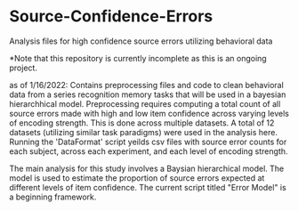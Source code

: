# Source-Confidence-Errors
Analysis files for high confidence source errors utilizing behavioral data

*Note that this repository is currently incomplete as this is an ongoing project. 

as of 1/16/2022: Contains preprocessing files and code to clean behavioral data from a series recognition memory tasks that will be used in a bayesian hierarchhical model. Preprocessing requires computing a total count of all source errors made with high and low item confidence across varying levels of encoding strength. This is done across multiple datasets. A total of 12 datasets (utilizing similar task paradigms) were used in the analysis here. Running the 'DataFormat' script yeilds csv files with source error counts for each subject, across each experiment, and each level of encoding strength. 

The main analysis for this study involves a Baysian hierarchical model. The model is used to estimate the proportion of source errors expected at different levels of item confidence. The current script titled "Error Model" is a beginning framework.
